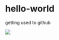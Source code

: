 # hello-world
getting used to github

![](https://media.giphy.com/media/cfuL5gqFDreXxkWQ4o/giphy.gif)
